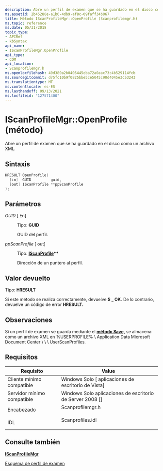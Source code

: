 ```yaml
---
description: Abre un perfil de examen que se ha guardado en el disco como un archivo XML.
ms.assetid: 2b45280e-a1b6-4db9-af8c-09faff34b067
title: Método IScanProfileMgr::OpenProfile (Scanprofilemgr.h)
ms.topic: reference
ms.date: 05/31/2018
topic_type:
- APIRef
- kbSyntax
api_name:
- IScanProfileMgr.OpenProfile
api_type:
- COM
api_location:
- Scanprofilemgr.h
ms.openlocfilehash: 40d380a2b0405445cba72a0aac73c4b529114fcb
ms.sourcegitcommit: d75fc10b9f0825bbe5ce5045c90d4045e3c53243
ms.translationtype: MT
ms.contentlocale: es-ES
ms.lasthandoff: 09/13/2021
ms.locfileid: "127571400"
---
```

# <a name="iscanprofilemgropenprofile-method"></a>IScanProfileMgr::OpenProfile (método)

Abre un perfil de examen que se ha guardado en el disco como un archivo XML.

## <a name="syntax"></a>Sintaxis


```C++
HRESULT OpenProfile(
  [in]  GUID         guid,
  [out] IScanProfile **ppScanProfile
);
```



## <a name="parameters"></a>Parámetros

<dl> <dt>

*GUID* \[ En\]
</dt> <dd>

Tipo: **GUID**

GUID del perfil.

</dd> <dt>

*ppScanProfile* \[ out\]
</dt> <dd>

Tipo: **[ **IScanProfile**](-wia-iscanprofile.md)\*\***

Dirección de un puntero al perfil.

</dd> </dl>

## <a name="return-value"></a>Valor devuelto

Tipo: **HRESULT**

Si este método se realiza correctamente, devuelve **S \_ OK**. De lo contrario, devuelve un código de error **HRESULT.**

## <a name="remarks"></a>Observaciones

Si un perfil de examen se guarda mediante el [**método Save,**](-wia-iscanprofile-save.md) se almacena como un archivo XML en %USERPROFILE% \\ Application Data Microsoft Document Center \\ \\ \\ UserScanProfiles.

## <a name="requirements"></a>Requisitos



| Requisito | Value |
|-------------------------------------|---------------------------------------------------------------------------------------------|
| Cliente mínimo compatible<br/> | Windows Solo \[ aplicaciones de escritorio de Vista\]<br/>                                              |
| Servidor mínimo compatible<br/> | Windows Solo aplicaciones de escritorio de Server 2008 \[\]<br/>                                        |
| Encabezado<br/>                   | <dl> <dt>Scanprofilemgr.h</dt> </dl> |
| IDL<br/>                      | <dl> <dt>Scanprofiles.idl</dt> </dl> |



## <a name="see-also"></a>Consulte también

<dl> <dt>

[**IScanProfileMgr**](-wia-iscanprofilemgr.md)
</dt> <dt>

[Esquema de perfil de examen](-wia-scan-profile-schema.md)
</dt> </dl>

 

 




